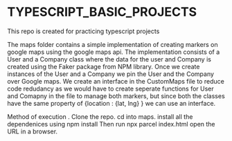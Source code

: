 # TYPESCRIPT_BASIC_PROJECTS
This repo is created for practicing typescript projects


The maps folder contains a simple implementation of creating markers on google maps using the google maps api. The implementation consists of a User and a Company class where the data for the user and Company is created using the Faker package from NPM library. Once we create instances of the User and a Company we pin the User and the Company over Google maps. We create an interface in the CustomMaps file to reduce code redudancy as we would have to create seperate functions for User and Comapny in the file to manage both markers, but since both the classes have the same property of {location : {lat, lng} } we can use an interface.

Method of execution . 
Clone the repo. 
cd into maps.
install all the dependenices using npm install
Then run npx parcel index.html
open the URL in a browser.
